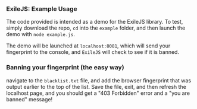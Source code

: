 ### ExileJS: Example Usage
The code provided is intended as a demo for the ExileJS library. To test, simply download the repo, ``cd`` into the ``example`` folder, and then launch the demo with ``node example.js``.


The demo will be launched at ``localhost:8081``, which will send your fingerprint to the console, and ``ExileJS`` will check to see if it is banned. 

### Banning your fingerprint (the easy way)
navigate to the ``blacklist.txt`` file, and add the browser fingerprint that was output earlier to the top of the list. Save the file, exit, and then refresh the localhost page, and you should get a "403 Forbidden" error and a "you are banned" message!
